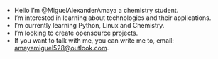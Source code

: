 - Hello I’m @MiguelAlexanderAmaya a chemistry student.
- I’m interested in learning about technologies and their applications.
- I’m currently learning Python, Linux and Chemistry.
- I’m looking to create opensource projects.
- If you want to talk with me, you can write me to, email: amayamiguel528@outlook.com.

<!---
MiguelAlexanderAmaya/MiguelAlexanderAmaya is a ✨ special ✨ repository because its `README.md` (this file) appears on your GitHub profile.
You can click the Preview link to take a look at your changes.
--->
